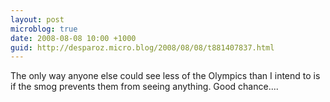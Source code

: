 ```yaml
---
layout: post
microblog: true
date: 2008-08-08 10:00 +1000
guid: http://desparoz.micro.blog/2008/08/08/t881407837.html
---
```

The only way anyone else could see less of the Olympics than I intend to is if the smog prevents them from seeing anything.  Good chance....
